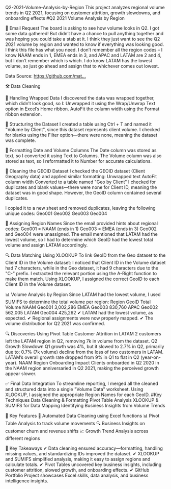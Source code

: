  Q2-2021-Volume-Analysis-by-Region
This project analyzes regional volume trends in Q2 2021, focusing on customer attrition, growth slowdowns, and onboarding effects
#Q2 2021 Volume Analysis by Region

📩 Email Request
The board is asking to see how volume looks in Q2. I got some data gathered! But didn’t have a chance to pull anything together and was hoping you could take a stab at it.
I think they just want to see the Q2 2021 volume by region and wanted to know if everything was looking good. I think this file has what you need.
I don’t remember all the region codes – I know NAAM ends in 1, EMEA ends in 3, and APAC and LATAM are 2 and 4, but I don’t remember which is which. I do know LATAM has the lowest volume, so just go ahead and assign that to whichever comes out lowest.

Data Source:
https://github.com/mat...​

🛠 Data Cleaning

🔹 Handling Wrapped Data
I discovered the data was wrapped together, which didn’t look good, so I:
Unwrapped it using the Wrap/Unwrap Text option in Excel’s Home ribbon.
AutoFit the column width using the Format ribbon extension.

🔹 Structuring the Dataset
I created a table using Ctrl + T and named it "Volume by Client", since this dataset represents client volume.
I checked for blanks using the Filter option—there were none, meaning the dataset was complete.

🔹 Formatting Date and Volume Columns
The Date column was stored as text, so I converted it using Text to Columns.
The Volume column was also stored as text, so I reformatted it to Number for accurate calculations.

🔹 Cleaning the GEOID Dataset
I checked the GEOID dataset (Client Geography data) and applied similar formatting:
Unwrapped text
AutoFit column width
Converted to a table named "Geo by Client"
I checked for duplicates and blank values—there were none for Client ID, meaning the dataset was in good shape.
However, the GeoID column contained several duplicates.

I copied it to a new sheet and removed duplicates, leaving the following unique codes:
Geo001
Geo002
Geo003
Geo004

📍 Assigning Region Names
Since the email provided hints about regional codes:
Geo001 = NAAM (ends in 1)
Geo003 = EMEA (ends in 3)
Geo002 and Geo004 were unassigned.
The email mentioned that LATAM had the lowest volume, so I had to determine which GeoID had the lowest total volume and assign LATAM accordingly.

🔍 Data Matching Using XLOOKUP
To link GeoID from the Geo dataset to the Client ID in the Volume dataset:
I noticed that Client ID in the Volume dataset had 7 characters, while in the Geo dataset, it had 9 characters due to the "C-" prefix.
I extracted the relevant portion using the A-Right function to make them match.
Using XLOOKUP, I assigned the correct GeoID to each Client ID in the Volume dataset.

📊 Volume Analysis by Region
Since LATAM had the lowest volume, I used SUMIFS to determine the total volume per region:
Region	GeoID	Total Volume
NAAM	Geo001	3,002,286
EMEA	Geo003	830,760
APAC	Geo002	562,005
LATAM	Geo004	425,262
✔ LATAM had the lowest volume, as expected.
✔ Regional assignments were now properly mapped.
✔ The volume distribution for Q2 2021 was confirmed.

🔍 Discoveries Using Pivot Table
Customer Attrition in LATAM
2 customers left the LATAM region in Q2, removing 7k in volume from the dataset.
Q2 Growth Slowdown
Q1 growth was 4%, but it slowed to 2.7% in Q2, primarily due to:
0.7% (7k volume) decline from the loss of two customers in LATAM.
LATAM’s overall growth rate dropped from 9% in Q1 to flat in Q2 (year-on-year).
NAAM Region Onboarding Impact
Clients onboarded in Q2 2020 in the NAAM region anniversaried in Q2 2021, making the perceived growth appear slower.

✅ Final Data Integration
To streamline reporting, I merged all the cleaned and structured data into a single "Volume Data" worksheet. Using XLOOKUP, I assigned the appropriate Region Names for each GeoID.
#Key Techniques
Data Cleaning & Formatting
Pivot Table Analysis
XLOOKUP & SUMIFS for Data Mapping
Identifying Business Insights from Volume Trends

📝 Key Features
📌 Automated Data Cleaning using Excel functions
📊 Pivot Table Analysis to track volume movements
🔍 Business Insights on customer churn and revenue shifts
📈 Growth Trend Analysis across different regions

🎯 Key Takeaways
✔ Data cleaning ensured accuracy—formatting, handling missing values, and standardizing IDs improved the dataset.
✔ XLOOKUP and SUMIFS simplified analysis, making it easy to assign regions and calculate totals.
✔ Pivot Tables uncovered key business insights, including customer attrition, slowed growth, and onboarding effects.
✔ GitHub Portfolio Project showcases Excel skills, data analysis, and business intelligence insights.

